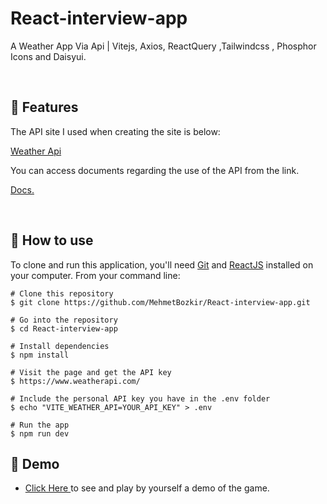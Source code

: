 # React-interview-app


A Weather App Via Api | Vitejs, Axios, ReactQuery ,Tailwindcss , Phosphor Icons and Daisyui.


<p align="center"> 

<br> 
  
  :wrench: Features 
  -----------------------

  
The API site I used when creating the site is below:

<a target="_blank" href="https://www.weatherapi.com/"> Weather Api </a>


You can access documents regarding the use of the API from the link.

<a target="_blank" href="https://www.weatherapi.com/docs/ "> Docs. </a>
  
<br> 
    
  
  ## :book: How to use
To clone and run this application, you'll need [Git](https://git-scm.com/downloads) and [ReactJS](https://reactjs.org/docs/getting-started.html) installed on your computer. From your command line:

```
# Clone this repository
$ git clone https://github.com/MehmetBozkir/React-interview-app.git

# Go into the repository
$ cd React-interview-app

# Install dependencies
$ npm install

# Visit the page and get the API key
$ https://www.weatherapi.com/

# Include the personal API key you have in the .env folder
$ echo "VITE_WEATHER_API=YOUR_API_KEY" > .env

# Run the app
$ npm run dev
```
## :link: Demo
  - <a target="_blank" href="https://react-weather-app-xxx.netlify.app/"> Click Here </a> to see and play by yourself a demo of the game.

<br> 
